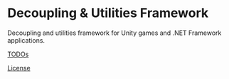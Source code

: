 # Decoupling & Utilities Framework

Decoupling and utilities framework for Unity games and .NET Framework applications.

[TODOs](TODO.md)

[License](LICENSE.md)
